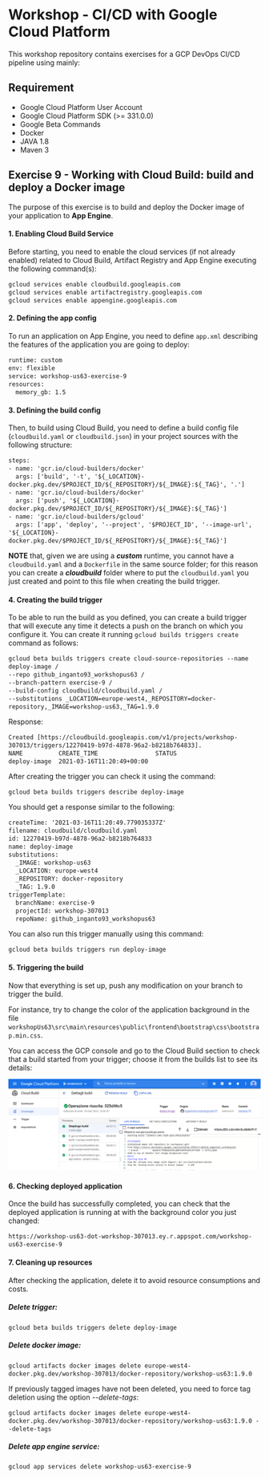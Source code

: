 
# Workshop - CI/CD with Google Cloud Platform

This workshop repository contains exercises for a GCP DevOps CI/CD pipeline using mainly:


## Requirement

*	Google Cloud Platform User Account
*	Google Cloud Platform SDK (>= 331.0.0)
*	Google Beta Commands
*	Docker
*	JAVA 1.8
*	Maven 3

## Exercise 9 - Working with Cloud Build: build and deploy a Docker image
The purpose of this exercise is to build and deploy the Docker image of your application to **App Engine**.

#### 1. Enabling Cloud Build Service

Before starting, you need to enable the cloud services (if not already enabled) related to Cloud Build, Artifact Registry and App Engine executing the following command(s):

	gcloud services enable cloudbuild.googleapis.com
	gcloud services enable artifactregistry.googleapis.com
	gcloud services enable appengine.googleapis.com	
	
#### 2. Defining the app config

To run an application on App Engine, you need to define `app.xml` describing the features of the application you are going to deploy:

	runtime: custom
	env: flexible 
	service: workshop-us63-exercise-9
	resources:
	  memory_gb: 1.5
	  
#### 3. Defining the build config
	  
Then, to build using Cloud Build, you need to define a build config file (`cloudbuild.yaml` or `cloudbuild.json`) in your project sources with the following structure:

	steps:
	- name: 'gcr.io/cloud-builders/docker'
	  args: ['build', '-t', '${_LOCATION}-docker.pkg.dev/$PROJECT_ID/${_REPOSITORY}/${_IMAGE}:${_TAG}', '.']
	- name: 'gcr.io/cloud-builders/docker'
	  args: ['push', '${_LOCATION}-docker.pkg.dev/$PROJECT_ID/${_REPOSITORY}/${_IMAGE}:${_TAG}']
	- name: 'gcr.io/cloud-builders/gcloud'
	  args: ['app', 'deploy', '--project', '$PROJECT_ID', '--image-url', '${_LOCATION}-docker.pkg.dev/$PROJECT_ID/${_REPOSITORY}/${_IMAGE}:${_TAG}']
	  
**NOTE** that, given we are using a _**custom**_ runtime, you cannot have a `cloudbuild.yaml` and a `Dockerfile` in the same source folder; for this reason you can create a _**cloudbuild**_ folder where to put the `cloudbuild.yaml` you just created and point to this file when creating the build trigger.

#### 4. Creating the build trigger

To be able to run the build as you defined, you can create a build trigger that will execute any time it detects a push on the branch on which you configure it. You can create it running `gcloud builds triggers create` command as follows:

	gcloud beta builds triggers create cloud-source-repositories --name deploy-image /
	--repo github_inganto93_workshopus63 /
	--branch-pattern exercise-9 /
	--build-config cloudbuild/cloudbuild.yaml /
	--substitutions _LOCATION=europe-west4,_REPOSITORY=docker-repository,_IMAGE=workshop-us63,_TAG=1.9.0
	
Response:

	Created [https://cloudbuild.googleapis.com/v1/projects/workshop-307013/triggers/12270419-b97d-4878-96a2-b8218b764833].
	NAME          CREATE_TIME                STATUS
	deploy-image  2021-03-16T11:20:49+00:00
	
After creating the trigger you can check it using the command:

	gcloud beta builds triggers describe deploy-image
	
You should get a response similar to the following:

	createTime: '2021-03-16T11:20:49.779035337Z'
	filename: cloudbuild/cloudbuild.yaml
	id: 12270419-b97d-4878-96a2-b8218b764833
	name: deploy-image
	substitutions:
	  _IMAGE: workshop-us63
	  _LOCATION: europe-west4
	  _REPOSITORY: docker-repository
	  _TAG: 1.9.0
	triggerTemplate:
	  branchName: exercise-9
	  projectId: workshop-307013
	  repoName: github_inganto93_workshopus63

You can also run this trigger manually using this command:

	gcloud beta builds triggers run deploy-image
	
#### 5. Triggering the build

Now that everything is set up, push any modification on your branch to trigger the build.

For instance, try to change the color of the application background in the file `workshopUs63\src\main\resources\public\frontend\bootstrap\css\bootstrap.min.css`.

You can access the GCP console and go to the Cloud Build section to check that a build started from your trigger; choose it from the builds list to see its details:

![N|Solid](assets/images/build.png)

#### 6. Checking deployed application

Once the build has successfully completed, you can check that the deployed application is running at with the background color you just changed:

	https://workshop-us63-dot-workshop-307013.ey.r.appspot.com/workshop-us63-exercise-9

#### 7. Cleaning up resources

After checking the application, delete it to avoid resource consumptions and costs.

##### Delete trigger:

	gcloud beta builds triggers delete deploy-image

##### Delete docker image:

	gcloud artifacts docker images delete europe-west4-docker.pkg.dev/workshop-307013/docker-repository/workshop-us63:1.9.0

If previously tagged images have not been deleted, you need to force tag deletion using the option _--delete-tags_:

	gcloud artifacts docker images delete europe-west4-docker.pkg.dev/workshop-307013/docker-repository/workshop-us63:1.9.0 --delete-tags	
	
##### Delete app engine service:

	gcloud app services delete workshop-us63-exercise-9
